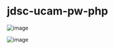 # jdsc-ucam-pw-php

![image](https://github.com/JesusDavid2002/jdsc-ucam-pw-php/assets/82532848/9298355b-4d7a-4271-905c-a0b8d99ea85b)

![image](https://github.com/JesusDavid2002/jdsc-ucam-pw-php/assets/82532848/c8a9c204-90c5-4869-9b08-278688d58544)

